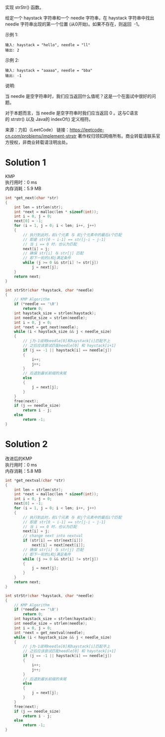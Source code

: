 

实现 strStr() 函数。

给定一个 haystack 字符串和一个 needle 字符串，在 haystack 字符串中找出 needle 字符串出现的第一个位置 (从0开始)。如果不存在，则返回  -1。

示例 1:
```
输入: haystack = "hello", needle = "ll"
输出: 2
```
示例 2:
```
输入: haystack = "aaaaa", needle = "bba"
输出: -1
```
说明:

当 needle 是空字符串时，我们应当返回什么值呢？这是一个在面试中很好的问题。

对于本题而言，当 needle 是空字符串时我们应当返回 0 。这与C语言的 strstr() 以及 Java的 indexOf() 定义相符。

来源：力扣（LeetCode）
链接：https://leetcode-cn.com/problems/implement-strstr
著作权归领扣网络所有。商业转载请联系官方授权，非商业转载请注明出处。

# Solution 1
KMP  
执行用时：0 ms  
内存消耗：5.9 MB  
``` c
int *get_next(char *str)
{
    int len = strlen(str);
    int *next = malloc(len * sizeof(int));
    int i = 0, j = 0;
    next[0] = -1;
    for (i = 1, j = 0; i < len; i++, j++)
    {
        // 执行到此时，前i个元素 与 前j个元素中的最后i个匹配
        // 即是 str[0 ~ i-1] == str[j-i ~ j-1]
        // 当 i == 0 时，也认为匹配
        next[i] = j;
        // 确保 str[i] 与 str[j] 匹配
        // 即下一轮的i和j满足条件
        while (j >= 0 && str[i] != str[j])
            j = next[j];
    }
    return next;
}

int strStr(char *haystack, char *needle)
{
    // KMP Algorithm
    if (*needle == '\0')
        return 0;
    int haystack_size = strlen(haystack);
    int needle_size = strlen(needle);
    int i = 0, j = 0;
    int *next = get_next(needle);
    while (i < haystack_size && j < needle_size)
    {
        // j为-1说明needle[0]和haystack[i]匹配不上
        // 之后应该尝试匹配needle[0] 和 haystack[i+1]
        if (j == -1 || haystack[i] == needle[j])
        {
            i++;
            j++;
        }
        // 后退到最长前缀的末尾
        else
        {
            j = next[j];
        }
    }
    free(next);
    if (j == needle_size)
        return i - j;
    else
        return -1;
}
```

# Solution 2
改进后的KMP  
执行用时：0 ms  
内存消耗：5.8 MB  
``` c
int *get_nextval(char *str)
{
    int len = strlen(str);
    int *next = malloc(len * sizeof(int));
    int i = 0, j = 0;
    next[0] = -1;
    for (i = 1, j = 0; i < len; i++, j++)
    {
        // 执行到此时，前i个元素 与 前j个元素中的最后i个匹配
        // 即是 str[0 ~ i-1] == str[j-i ~ j-1]
        // 当 i == 0 时，也认为匹配
        next[i] = j;
        // change next into nextval
        if (str[i] == str[next[i]])
            next[i] = next[next[i]];
        // 确保 str[i] 与 str[j] 匹配
        // 即下一轮的i和j满足条件
        while (j >= 0 && str[i] != str[j])
        {
            j = next[j];
        }
    }
    return next;
}

int strStr(char *haystack, char *needle)
{
    // KMP Algorithm
    if (*needle == '\0')
        return 0;
    int haystack_size = strlen(haystack);
    int needle_size = strlen(needle);
    int i = 0, j = 0;
    int *next = get_nextval(needle);
    while (i < haystack_size && j < needle_size)
    {
        // j为-1说明needle[0]和haystack[i]匹配不上
        // 之后应该尝试匹配needle[0] 和 haystack[i+1]
        if (j == -1 || haystack[i] == needle[j])
        {
            i++;
            j++;
        }
        // 后退到最长前缀的末尾
        else
        {
            j = next[j];
        }
    }
    free(next);
    if (j == needle_size)
        return i - j;
    else
        return -1;
}
```